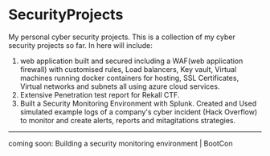 # SecurityProjects
My personal cyber security projects.
This is a collection of my cyber security projects so far. In here will include:
1. web application built and secured including a WAF(web application firewall) with customised rules, Load balancers, Key vault, Virtual machines running docker containers for hosting, SSL Certificates, Virtual networks and subnets all using azure cloud services.
2. Extensive Penetration test report for Rekall CTF.
3. Built a Security Monitoring Environment with Splunk.
Created and Used simulated example logs of a company's cyber incident (Hack Overflow) to monitor and create alerts, reports and mitagitations strategies.


__________________

coming soon: 
 Building a security monitoring environment | BootCon
